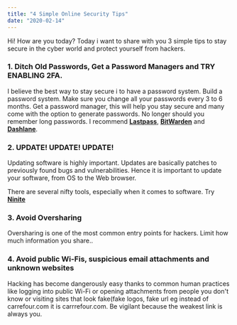 ```yaml
---
title: "4 Simple Online Security Tips"
date: "2020-02-14"
---
```


Hi! How are you today? Today i want to share with you 3 simple tips to stay secure in the cyber world and protect yourself from hackers.

### 1\. Ditch Old Passwords, Get a Password Managers and TRY ENABLING 2FA.

I believe the best way to stay secure i to have a password system. Build a password system. Make sure you change all your passwords every 3 to 6 months. Get a password manager, this will help you stay secure and many come with the option to generate passwords. No longer should you remember long passwords. I recommend [**Lastpass**](https://www.lastpass.com/), [**BitWarden**](https://bitwarden.com/) and [**Dashlane**](https://www.dashlane.com/).

### 2\. UPDATE! UPDATE! UPDATE!

Updating software is highly important. Updates are basically patches to previously found bugs and vulnerabilities. Hence it is important to update your software, from OS to the Web browser.

There are several nifty tools, especially when it comes to software. Try **[Ninite](https://ninite.com/)**

### 3\. Avoid Oversharing

Oversharing is one of the most common entry points for hackers. Limit how much information you share..

### 4\. Avoid public Wi-Fis, suspicious email attachments and unknown websites

Hacking has become dangerously easy thanks to common human practices like logging into public Wi-Fi or opening attachments from people you don't know or visiting sites that look fake(fake logos, fake url eg instead of carrefour.com it is carrrefour.com. Be vigilant because the weakest link is always you.
